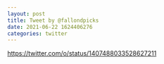 ```yaml
--- 
layout: post 
title: Tweet by @fallondpicks 
date: 2021-06-22 1624406276 
categories: twitter 
--- 
```

https://twitter.com/o/status/1407488033528627211